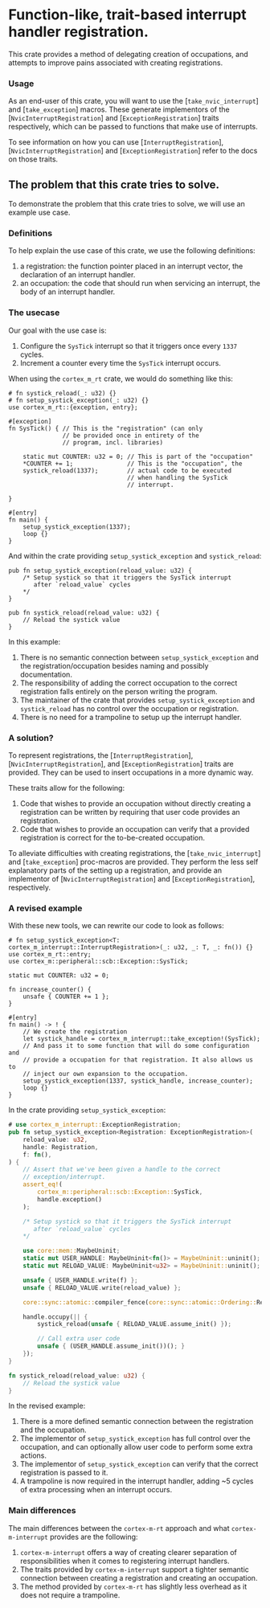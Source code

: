 # Function-like, trait-based interrupt handler registration.

This crate provides a method of delegating creation of occupations, and attempts to improve pains associated with creating registrations.

### Usage

As an end-user of this crate, you will want to use the [`take_nvic_interrupt`] and [`take_exception`] macros. These generate implementors of the [`NvicInterruptRegistration`] and [`ExceptionRegistration`] traits respectively, which can be passed to functions that make use of interrupts.

To see information on how you can use [`InterruptRegistration`], [`NvicInterruptRegistration`] and [`ExceptionRegistration`] refer to the docs on those traits.


## The problem that this crate tries to solve.

To demonstrate the problem that this crate tries to solve, we will use an example use case.

### Definitions

To help explain the use case of this crate, we use the following definitions:
1. a registration: the function pointer placed in an interrupt vector, the declaration of an interrupt handler.
2. an occupation: the code that should run when servicing an interrupt, the body of an interrupt handler.

### The usecase

Our goal with the use case is:
1. Configure the `SysTick` interrupt so that it triggers once every `1337` cycles.
2. Increment a counter every time the `SysTick` interrupt occurs.

When using the `cortex_m_rt` crate, we would do something like this:
```rust,ignore
# fn systick_reload(_: u32) {}
# fn setup_systick_exception(_: u32) {}
use cortex_m_rt::{exception, entry};

#[exception]
fn SysTick() { // This is the "registration" (can only
               // be provided once in entirety of the
               // program, incl. libraries)

    static mut COUNTER: u32 = 0; // This is part of the "occupation"
    *COUNTER += 1;               // This is the "occupation", the
    systick_reload(1337);        // actual code to be executed
                                 // when handling the SysTick
                                 // interrupt.

}

#[entry]
fn main() {
    setup_systick_exception(1337);
    loop {}
}
```

And within the crate providing `setup_systick_exception` and `systick_reload`:
```rust,no_run
pub fn setup_systick_exception(reload_value: u32) {
    /* Setup systick so that it triggers the SysTick interrupt
       after `reload_value` cycles
    */ 
}

pub fn systick_reload(reload_value: u32) {
    // Reload the systick value
}
```

In this example:
1. There is no semantic connection between `setup_systick_exception` and the registration/occupation besides naming and possibly documentation.
2. The responsibility of adding the correct occupation to the correct registration falls entirely on the person writing the program.
3. The maintainer of the crate that provides `setup_systick_exception` and `systick_reload` has no control over the occupation or registration.
4. There is no need for a trampoline to setup up the interrupt handler.

### A solution?

To represent registrations, the [`InterruptRegistration`], [`NvicInterruptRegistration`], and [`ExceptionRegistration`] traits are provided. They can be used to insert occupations in a more dynamic way.

These traits allow for the following:
1. Code that wishes to provide an occupation without directly creating a registration can be written by requiring that user code provides an registration.
2. Code that wishes to provide an occupation can verify that a provided registration is correct for the to-be-created occupation.

To alleviate difficulties with creating registrations, the [`take_nvic_interrupt`] and [`take_exception`] proc-macros are provided. They perform the less self explanatory parts of the setting up a registration, and provide an implementor of [`NvicInterruptRegistration`] and [`ExceptionRegistration`], respectively.

### A revised example

With these new tools, we can rewrite our code to look as follows:
```rust,ignore
# fn setup_systick_exception<T: cortex_m_interrupt::InterruptRegistration>(_: u32, _: T, _: fn()) {}
use cortex_m_rt::entry;
use cortex_m::peripheral::scb::Exception::SysTick;

static mut COUNTER: u32 = 0; 

fn increase_counter() {
    unsafe { COUNTER += 1 };
}

#[entry]
fn main() -> ! {
    // We create the registration
    let systick_handle = cortex_m_interrupt::take_exception!(SysTick);
    // And pass it to some function that will do some configuration and
    // provide a occupation for that registration. It also allows us to
    // inject our own expansion to the occupation.
    setup_systick_exception(1337, systick_handle, increase_counter);
    loop {}
}
```

In the crate providing `setup_systick_exception`:
```rust
# use cortex_m_interrupt::ExceptionRegistration;
pub fn setup_systick_exception<Registration: ExceptionRegistration>(
    reload_value: u32,
    handle: Registration,
    f: fn(),
) {
    // Assert that we've been given a handle to the correct
    // exception/interrupt.
    assert_eq!(
        cortex_m::peripheral::scb::Exception::SysTick,
        handle.exception()
    );

    /* Setup systick so that it triggers the SysTick interrupt
       after `reload_value` cycles
    */ 

    use core::mem::MaybeUninit;
    static mut USER_HANDLE: MaybeUninit<fn()> = MaybeUninit::uninit();
    static mut RELOAD_VALUE: MaybeUninit<u32> = MaybeUninit::uninit();

    unsafe { USER_HANDLE.write(f) };
    unsafe { RELOAD_VALUE.write(reload_value) };

    core::sync::atomic::compiler_fence(core::sync::atomic::Ordering::Release);

    handle.occupy(|| {
        systick_reload(unsafe { RELOAD_VALUE.assume_init() });

        // Call extra user code
        unsafe { (USER_HANDLE.assume_init())(); }
    });
}

fn systick_reload(reload_value: u32) {
    // Reload the systick value
}

```

In the revised example:
1. There is a more defined semantic connection between the registration and the occupation.
2. The implementor of `setup_systick_exception` has full control over the occupation, and can optionally allow user code to perform some extra actions.
3. The implementor of `setup_systick_exception` can verify that the correct registration is passed to it.
4. A trampoline is now required in the interrupt handler, adding ~5 cycles of extra processing when an interrupt occurs.

### Main differences
The main differences between the `cortex-m-rt` approach and what `cortex-m-interrupt` provides are the following:
1. `cortex-m-interrupt` offers a way of creating clearer separation of responsibilities when it comes to registering interrupt handlers.
2. The traits provided by `cortex-m-interrupt` support a tighter semantic connection between creating a registration and creating an occupation.
3. The method provided by `cortex-m-rt` has slightly less overhead as it does not require a trampoline. 